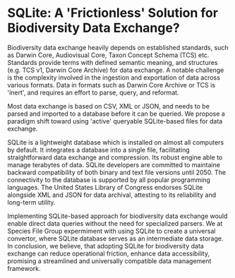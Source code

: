 # SQLite: A 'Frictionless' Solution for Biodiversity Data Exchange?

Biodiversity data exchange heavily depends on established standards, such as Darwin Core, Audiovisual Core, Taxon Concept Schema (TCS) etc.
Standards provide terms with defined semantic meaning, and structures (e.g. TCS v1, Darwin Core Archive) for data exchange.
A notable challenge is the complexity involved in the ingestion and exportation of data across various formats.
Data in formats such as Darwin Core Archive or TCS is 'inert', and requires an effort to parse, query, and reformat.

Most data exchange is based on CSV, XML or JSON, and needs to be parsed and imported to a database before it can be queried.
We propose a paradigm shift toward using 'active' queryable SQLite-based files for data exchange.

SQLite is a lightweight database which is installed on almost all computers by default.
It integrates a database into a single file, facilitating straightforward data exchange and compression.
Its robust engine able to manage terabytes of data.
SQLite developers are committed to maintaine backward compatibility of both binary and text file versions until 2050.
The connectivity to the database is supported by all popular programming languages.
The United States Library of Congress endorses SQLite alongside XML and JSON for data archival, attesting to its reliability and long-term utility.

Implementing SQLite-based approach for biodiversity data exchange would enable direct data queries without the need for specialized parsers.
We at Species File Group expermiment with using SQLite to create a universal convertor, where SQLite database serves as an intermediate data storage.
In conclusion, we believe, that adopting SQLite for biodiversity data exchange can reduce operational friction, enhance data accessibility, promising a streamlined and universally compatible data management framework.
